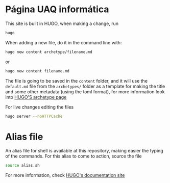 # Página UAQ informática

This site is built in HUGO, when making a change, run

```sh
hugo
```

When adding a new file, do it in the command line with:

```sh
hugo new content archetype/filename.md
```
or
```sh
hugo new content filename.md
```

The file is going to be saved in the `content` folder, and it will use the `default.md` file from the `archetypes/` folder as a template for making the title and some other metadata (using the toml format), for more information look into [HUGO'S archetype page](https://gohugo.io/content-management/archetypes/)

For live changes editing the files

```sh
hugo server --noHTTPCache
```

# Alias file

An alias file for shell is available at this repository, making easier the typing of the commands. For this alias to come to action, source the file

```sh
source alias.sh
```

For more information, check [HUGO's documentation site](https://gohugo.io/documentation/)
